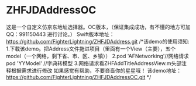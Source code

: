 # ZHFJDAddressOC
这是一个自定义仿京东地址选择器。OC版本，（保证集成成功，有不懂的地方可加QQ：991150443 进行讨论。）
Swift版本地址：https://github.com/FighterLightning/ZHFJDAddress.git
/*该demo的使用须知:
 1.下载该demo。把Address文件拖进项目（里面有一个View（主要），五个model（一个网络，剩下省、市、区、乡镇））
 2.pod 'AFNetworking'//网络请求
 pod 'YYModel' //字典转模型
 3.网络请求看ZHFAddTitleAddressView.m头部注释根据需求进行修改
 如果感觉有帮助，不要吝啬你的星星哦！
 该demo地址：https://github.com/FighterLightning/ZHFJDAddressOC.git
 */
